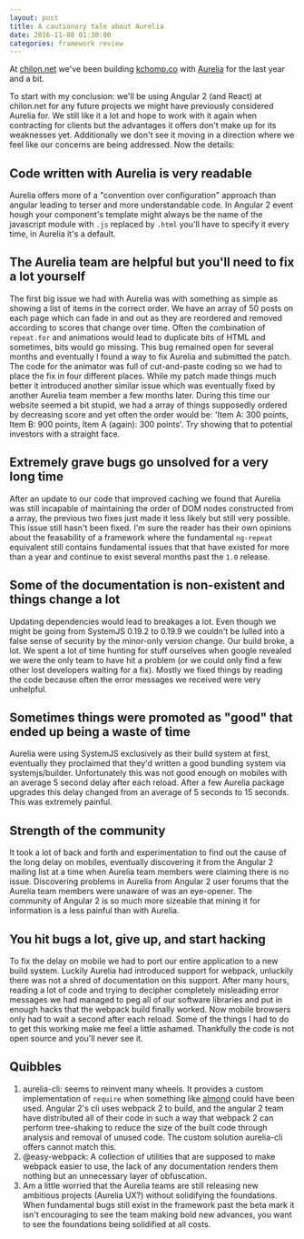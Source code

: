 ```yaml
---
layout: post
title: A cautionary tale about Aurelia
date: 2016-11-08 01:30:00
categories: framework review
---
```


At [chilon.net](http://chilon.net) we've been building [kchomp.co](http://kchomp.co) with [Aurelia](https://github.com/aurelia/) for the last year and a bit.

To start with my conclusion: we'll be using Angular 2 (and React) at chilon.net for any future projects we might have previously considered Aurelia for. We still like it a lot and hope to work with it again when contracting for clients but the advantages it offers don't make up for its weaknesses yet. Additionally we don't see it moving in a direction where we feel like our concerns are being addressed. Now the details:

## Code written with Aurelia is very readable

Aurelia offers more of a "convention over configuration" approach than angular leading to terser and more understandable code. In Angular 2 event hough your component's template might always be the name of the javascript module with `.js` replaced by `.html` you'll have to specify it every time, in Aurelia it's a default.

## The Aurelia team are helpful but you'll need to fix a lot yourself

The first big issue we had with Aurelia was with something as simple as showing a list of items in the correct order. We have an array of 50 posts on each page which can fade in and out as they are reordered and removed according to scores that change over time. Often the combination of `repeat.for` and animations would lead to duplicate bits of HTML and sometimes, bits would go missing. This bug remained open for several months and eventually I found a way to fix Aurelia and submitted the patch. The code for the animator was full of cut-and-paste coding so we had to place the fix in four different places. While my patch made things much better it introduced another similar issue which was eventually fixed by another Aurelia team member a few months later. During this time our website seemed a bit stupid, we had a array of things supposedly ordered by decreasing score and yet often the order would be: 'Item A: 300 points, Item B: 900 points, Item A (again): 300 points'. Try showing that to potential investors with a straight face.

## Extremely grave bugs go unsolved for a very long time

After an update to our code that improved caching we found that Aurelia was still incapable of maintaining the order of DOM nodes constructed from a array, the previous two fixes just made it less likely but still very possible. This issue still hasn't been fixed. I'm sure the reader has their own opinions about the feasability of a framework where the fundamental `ng-repeat` equivalent still contains fundamental issues that that have existed for more than a year and continue to exist several months past the `1.0` release.

## Some of the documentation is non-existent and things change a lot

Updating dependencies would lead to breakages a lot. Even though we might be going from SystemJS 0.19.2 to 0.19.9 we couldn't be lulled into a false sense of security by the minor-only version change. Our build broke, a lot. We spent a lot of time hunting for stuff ourselves when google revealed we were the only team to have hit a problem (or we could only find a few other lost developers waiting for a fix). Mostly we fixed things by reading the code because often the error messages we received were very unhelpful.

## Sometimes things were promoted as "good" that ended up being a waste of time

Aurelia were using SystemJS exclusively as their build system at first, eventually they proclaimed that they'd written a good bundling system via systemjs/builder. Unfortunately this was not good enough on mobiles with an average 5 second delay after each reload. After a few Aurelia package upgrades this delay changed from an average of 5 seconds to 15 seconds. This was extremely painful.

## Strength of the community

It took a lot of back and forth and experimentation to find out the cause of the long delay on mobiles, eventually discovering it from the Angular 2 mailing list at a time when Aurelia team members were claiming there is no issue. Discovering problems in Aurelia from Angular 2 user forums that the Aurelia team members were unaware of was an eye-opener. The community of Angular 2 is so much more sizeable that mining it for information is a less painful than with Aurelia.

## You hit bugs a lot, give up, and start hacking

To fix the delay on mobile we had to port our entire application to a new build system. Luckily Aurelia had introduced support for webpack, unluckily there was not a shred of documentation on this support. After many hours, reading a lot of code and trying to decipher completely misleading error messages we had managed to peg all of our software libraries and put in enough hacks that the webpack build finally worked. Now mobile browsers only had to wait a second after each reload. Some of the things I had to do to get this working make me feel a little ashamed. Thankfully the code is not open source and you'll never see it.

## Quibbles

1. aurelia-cli: seems to reinvent many wheels. It provides a custom implementation of `require` when something like [almond](https://github.com/requirejs/almond) could have been used. Angular 2's cli uses webpack 2 to build, and the angular 2 team have distributed all of their code in such a way that webpack 2 can perform tree-shaking to reduce the size of the built code through analysis and removal of unused code. The custom solution aurelia-cli offers cannot match this.
2. @easy-webpack: A collection of utilities that are supposed to make webpack easier to use, the lack of any documentation renders them nothing but an unnecessary layer of obfuscation.
3. Am a little worried that the Aurelia teams are still releasing new ambitious projects (Aurelia UX?) without solidifying the foundations. When fundamental bugs still exist in the framework past the beta mark it isn't encouraging to see the team making bold new advances, you want to see the foundations being solidified at all costs.
